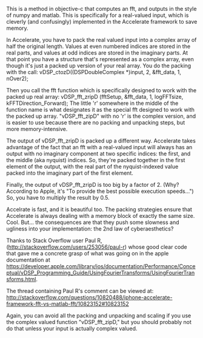 This is a method in objective-c that computes an fft, and outputs in the style of numpy and matlab. This is specifically for a real-valued input, which is cleverly (and confusingly) implemented in the Accelerate framework to save memory.

In Accelerate, you have to pack the real valued input into a complex array of half the original length. Values at even numbered indices are stored in the real parts, and values at odd indices are stored in the imaginary parts. At that point you have a structure that's represented as a complex array, even though it's just a packed up version of your real array. You do the packing with the call: vDSP_ctozD((DSPDoubleComplex *)input, 2, &fft_data, 1, nOver2);

Then you call the fft function which is specifically designed to work with the packed up real array: vDSP_fft_zripD (fftSetup, &fft_data, 1, logFFTsize, kFFTDirection_Forward); The little 'r' somewhere in the middle of the function name is what designates it as the special fft designed to work with the packed up array. "vDSP_fft_zipD" with no 'r' is the complex version, and is easier to use because there are no packing and unpacking steps, but more memory-intensive. 

The output of vDSP_fft_zripD is packed up a different way. Accelerate takes advantage of the fact that an fft with a real-valued input will always has an output with no imaginary component at two specific indices: the first, and the middle (aka nyquist) indices. So, they're packed together in the first element of the output, with the real part of the nyquist-indexed value packed into the imaginary part of the first element. 

Finally, the output of vDSP_fft_zripD is too big by a factor of 2. (Why? According to Apple, it's "To provide the best possible execution speeds...") So, you have to multiply the result by 0.5.

Accelrate is fast, and it is beautiful too. The packing strategies ensure that Accelerate is always dealing with a memory block of exactly the same size. Cool. But... the consequences are that they push some slowness and ugliness into your implementation: the 2nd law of cyberaesthetics?

Thanks to Stack Overflow user Paul R, (http://stackoverflow.com/users/253056/paul-r) whose good clear code that gave me a concrete grasp of what was going on in the apple documentation at https://developer.apple.com/library/ios/documentation/Performance/Conceptual/vDSP_Programming_Guide/UsingFourierTransforms/UsingFourierTransforms.html. 

The thread containing Paul R's comment can be viewed at: http://stackoverflow.com/questions/10820488/iphone-accelerate-framework-fft-vs-matlab-fft/10823152#10823152

Again, you can avoid all the packing and unpacking and scaling if you use the complex valued function "vDSP_fft_zipD," but you should probably not do that unless your input is actually complex valued.


